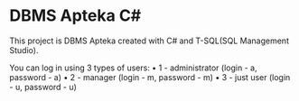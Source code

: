 # DBMS Apteka C#

This project is DBMS Apteka created with C# and T-SQL(SQL Management Studio).

You can log in using 3 types of users:
 • 1 - administrator (login - a, password - a)
 • 2 - manager (login - m, password - m)
 • 3 - just user (login - u, password - u)
